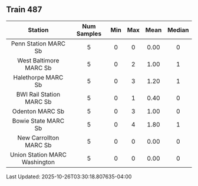 ## Train 487

| Station | Num Samples | Min | Max | Mean | Median |
| :-----: | :---------: | :-: | :-: | :--: | :----: |
| Penn Station MARC Sb | 5 | 0 | 0 | 0.00 | 0 |
| West Baltimore MARC Sb | 5 | 0 | 2 | 1.00 | 1 |
| Halethorpe MARC Sb | 5 | 0 | 3 | 1.20 | 1 |
| BWI Rail Station MARC Sb | 5 | 0 | 1 | 0.40 | 0 |
| Odenton MARC Sb | 5 | 0 | 3 | 1.00 | 0 |
| Bowie State MARC Sb | 5 | 0 | 4 | 1.80 | 1 |
| New Carrollton MARC Sb | 5 | 0 | 0 | 0.00 | 0 |
| Union Station MARC Washington | 5 | 0 | 0 | 0.00 | 0 |


Last Updated: 2025-10-26T03:30:18.807635-04:00